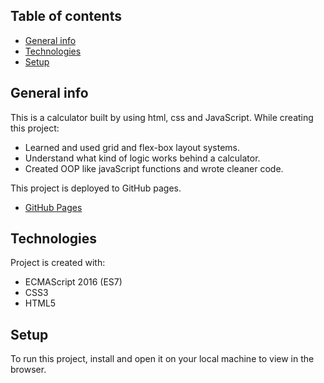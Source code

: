 ## Table of contents
* [General info](#general-info)
* [Technologies](#technologies)
* [Setup](#setup)

## General info
This is a calculator built by using html, css and JavaScript.
While creating this project:

* Learned and used grid and flex-box layout systems.
* Understand what kind of logic works behind a calculator.
* Created OOP like javaScript functions and wrote cleaner code.

This project is deployed to GitHub pages.
* [GitHub Pages](https://keremkoca.github.io/calculator-project/)

	
## Technologies
Project is created with:

* ECMAScript 2016 (ES7)
* CSS3
* HTML5
	
## Setup
To run this project, install and open it
on your local machine to view in the browser.
